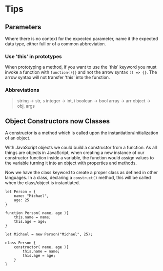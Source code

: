 # Tips

## Parameters

Where there is no context for the expected parameter, name it the expected data type, either full or of a common abbreviation.

### Use 'this' in prototypes

When prototyping a method, if you want to use the 'this' keyword you must invoke a function with `function(){}` and not the arrow syntax `() => {}`. The arrow syntax will not transfer 'this' into the function.

### Abbreviations

>string -> str, s
>integer -> int, i
>boolean -> bool
>array -> arr
>object -> obj, args

## Object Constructors now Classes

A constructor is a method which is called upon the instantiation/initialization of an object.

With JavaScript objects we could build a constructor from a function. As all things are objects in JavaScript, when creating a new instance of our constructor function inside a variable, the function would assign values to the variable turning it into an object with properties and methods.

Now we have the class keyword to create a proper class as defined in other languages. In a class, declaring a `construct()` method, this will be called when the class/object is instantiated.

```
let Person = {
    name: "Michael",
    age: 25
}

function Person( name, age ){
    this.name = name;
    this.age = age;
}

let Michael = new Person("Michael", 25);

class Person {
    constructor( name, age ){
        this.name = name;
        this.age = age;
    }
}
```
